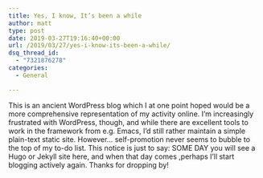 ```yaml
---
title: Yes, I know, It’s been a while
author: matt
type: post
date: 2019-03-27T19:16:40+00:00
url: /2019/03/27/yes-i-know-its-been-a-while/
dsq_thread_id:
  - "7321876278"
categories:
  - General

---
```

This is an ancient WordPress blog which I at one point hoped would be a more comprehensive representation of my activity online. I&#8217;m increasingly frustrated with WordPress, though, and while there are excellent tools to work in the framework from e.g. Emacs, I&#8217;d still rather maintain a simple plain-text static site. However&#8230; self-promotion never seems to bubble to the top of my to-do list. This notice is just to say: SOME DAY you will see a Hugo or Jekyll site here, and when that day comes ,perhaps I&#8217;ll start blogging actively again. Thanks for dropping by!